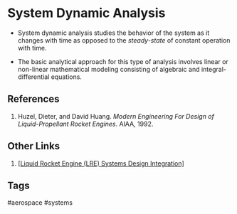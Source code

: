 # System Dynamic Analysis 

* System dynamic analysis studies the behavior of the system as it changes with time as opposed to the *steady-state* of constant operation with time.  

* The basic analytical approach for this type of analysis involves linear or non-linear mathematical modeling consisting of algebraic and integral-differential equations.  

## References
1. Huzel, Dieter, and David Huang. *Modern Engineering For Design of Liquid-Propellant Rocket Engines*. AIAA, 1992.  

## Other Links
1. [\[Liquid Rocket Engine (LRE) Systems Design Integration\]](../202201110309)  

## Tags
#aerospace #systems
